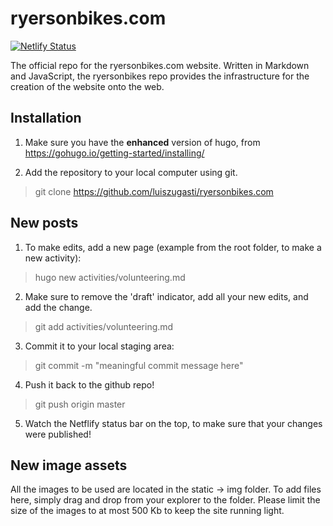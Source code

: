 # ryersonbikes.com

[![Netlify Status](https://api.netlify.com/api/v1/badges/3d8517cb-7d47-4cbe-b1f2-0351fd24d287/deploy-status)](https://app.netlify.com/sites/ryersonbikes/deploys)

The official repo for the ryersonbikes.com website. Written in Markdown and JavaScript, the ryersonbikes repo provides the infrastructure for the creation of the website onto the web.

## Installation

1. Make sure you have the **enhanced** version of hugo, from https://gohugo.io/getting-started/installing/

2. Add the repository to your local computer using git.

> git clone https://github.com/luiszugasti/ryersonbikes.com

## New posts
1. To make edits, add a new page (example from the root folder, to make a new activity):

> hugo new activities/volunteering.md

2. Make sure to remove the 'draft' indicator, add all your new edits, and add the change.

> git add activities/volunteering.md

3. Commit it to your local staging area:

> git commit -m "meaningful commit message here"

4. Push it back to the github repo!

> git push origin master

5. Watch the Netflify status bar on the top, to make sure that your changes were published!

## New image assets

All the images to be used are located in the static -> img folder. To add files here, simply drag and drop from your explorer to the folder. Please limit the size of the images to at most 500 Kb to keep the site running light.
